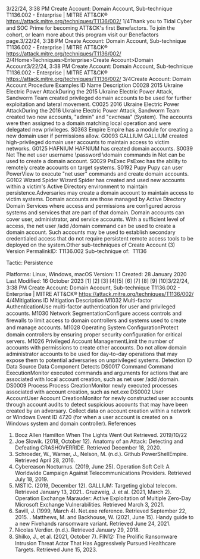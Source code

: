 3/22/24, 3:38 PM Create Account: Domain Account, Sub-technique T1136.002 - Enterprise | MITRE ATT&CK®
https://attack.mitre.org/techniques/T1136/002/ 1/4Thank you to Tidal Cyber and SOC Prime for becoming ATT&CK's ﬁrst Benefactors. To join the cohort, or learn more about this program visit our
Benefactors page.3/22/24, 3:38 PM Create Account: Domain Account, Sub-technique T1136.002 - Enterprise | MITRE ATT&CK®
https://attack.mitre.org/techniques/T1136/002/ 2/4Home>Techniques>Enterprise>Create Account>Domain Account3/22/24, 3:38 PM Create Account: Domain Account, Sub-technique T1136.002 - Enterprise | MITRE ATT&CK®
https://attack.mitre.org/techniques/T1136/002/ 3/4Create Account: Domain Account
Procedure Examples
ID Name Description
C0028 2015 Ukraine
Electric Power
AttackDuring the 2015 Ukraine Electric Power Attack, Sandworm Team created privileged domain accounts to
be used for further exploitation and lateral movement. 
C0025 2016 Ukraine
Electric Power
AttackDuring the 2016 Ukraine Electric Power Attack, Sandworm Team created two new accounts, "admin"
and "система" (System). The accounts were then assigned to a domain matching local operation and
were delegated new privileges.
S0363 Empire Empire has a module for creating a new domain user if permissions allow.
G0093 GALLIUM GALLIUM created high-privileged domain user accounts to maintain access to victim networks.
G0125 HAFNIUM HAFNIUM has created domain accounts.
S0039 Net The net user username \password \domain commands in Net can be used to create a domain
account.
S0029 PsExec PsExec has the ability to remotely create accounts on target systems.
S0192 Pupy Pupy can user PowerView to execute "net user" commands and create domain accounts.
G0102 Wizard Spider Wizard Spider has created and used new accounts within a victim's Active Directory environment to
maintain persistence.Adversaries may create a domain account to maintain access to victim systems. Domain accounts are those managed by Active Directory
Domain Services where access and permissions are conﬁgured across systems and services that are part of that domain. Domain accounts
can cover user, administrator, and service accounts. With a suﬃcient level of access, the net user /add /domain command can be used to
create a domain account.
Such accounts may be used to establish secondary credentialed access that do not require persistent remote access tools to be deployed on
the system.Other sub-techniques of Create Account (3)
Version PermalinkID: T1136.002
Sub-technique of:  T1136

Tactic: Persistence

Platforms: Linux, Windows, macOS
Version: 1.1
Created: 28 January 2020
Last Modiﬁed: 16 October 2023
[1]
[2]
[3]
[4][5]
[6]
[7]
[8]
[9]
[10]3/22/24, 3:38 PM Create Account: Domain Account, Sub-technique T1136.002 - Enterprise | MITRE ATT&CK®
https://attack.mitre.org/techniques/T1136/002/ 4/4Mitigations
ID Mitigation Description
M1032 Multi-factor
AuthenticationUse multi-factor authentication for user and privileged accounts.
M1030 Network
SegmentationConﬁgure access controls and ﬁrewalls to limit access to domain controllers and systems used to
create and manage accounts.
M1028 Operating System
ConﬁgurationProtect domain controllers by ensuring proper security conﬁguration for critical servers.
M1026 Privileged Account
ManagementLimit the number of accounts with permissions to create other accounts. Do not allow domain
administrator accounts to be used for day-to-day operations that may expose them to potential
adversaries on unprivileged systems.
Detection
ID Data Source Data Component Detects
DS0017 Command Command
ExecutionMonitor executed commands and arguments for actions that are associated with local
account creation, such as net user /add /domain.
DS0009 Process Process
CreationMonitor newly executed processes associated with account creation, such as net.exe
DS0002 User AccountUser Account
CreationMonitor for newly constructed user accounts through account audits to detect suspicious
accounts that may have been created by an adversary. Collect data on account creation
within a network or Windows Event ID 4720 (for when a user account is created on a
Windows system and domain controller).
References
1. Booz Allen Hamilton When The Lights Went Out Retrieved.
2019/10/22
2. Joe Slowik. (2018, October 12). Anatomy of an Attack:
Detecting and Defeating CRASHOVERRIDE. Retrieved
December 18, 2020.
3. Schroeder, W., Warner, J., Nelson, M. (n.d.). Github
PowerShellEmpire. Retrieved April 28, 2016.
4. Cybereason Nocturnus. (2019, June 25). Operation Soft Cell: A
Worldwide Campaign Against Telecommunications Providers.
Retrieved July 18, 2019.
5. MSTIC. (2019, December 12). GALLIUM: Targeting global
telecom. Retrieved January 13, 2021.. Gruzweig, J. et al. (2021, March 2). Operation Exchange
Marauder: Active Exploitation of Multiple Zero-Day Microsoft
Exchange Vulnerabilities. Retrieved March 3, 2021.
7. Savill, J. (1999, March 4). Net.exe reference. Retrieved
September 22, 2015.
. Matthews, M. and Backhouse, W. (2021, June 15). Handy
guide to a new Fivehands ransomware variant. Retrieved June
24, 2021.
9. Nicolas Verdier. (n.d.). Retrieved January 29, 2018.
10. Shilko, J., et al. (2021, October 7). FIN12: The Proliﬁc
Ransomware Intrusion Threat Actor That Has Aggressively
Pursued Healthcare Targets. Retrieved June 15, 2023.